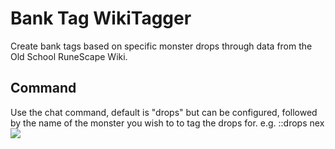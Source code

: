 # Bank Tag WikiTagger
Create bank tags based on specific monster drops through data from the Old School RuneScape Wiki. 
## Command
Use the chat command, default is "drops" but can be configured, followed by the name of the monster you wish to to tag the drops for. 
e.g. ::drops nex
![]([https://media.giphy.com/media/vFKqnCdLPNOKc/giphy.gif](https://media.giphy.com/media/v1.Y2lkPTc5MGI3NjExcmV5c2Z5MGt5OGg0N3h0a3RvbXRiZGEydTN3cG5jMmxyamNmYTcxcSZlcD12MV9pbnRlcm5hbF9naWZfYnlfaWQmY3Q9Zw/hU7A77oVNRRXCyM13o/giphy.gif)https://media.giphy.com/media/v1.Y2lkPTc5MGI3NjExcmV5c2Z5MGt5OGg0N3h0a3RvbXRiZGEydTN3cG5jMmxyamNmYTcxcSZlcD12MV9pbnRlcm5hbF9naWZfYnlfaWQmY3Q9Zw/hU7A77oVNRRXCyM13o/giphy.gif)
